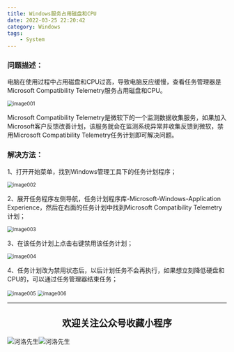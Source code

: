 ```yaml
---
title: Windows服务占用磁盘和CPU
date: 2022-03-25 22:20:42
category: Windows
tags: 
    - System
---
```


### 问题描述：

电脑在使用过程中占用磁盘和CPU过高，导致电脑反应缓慢，查看任务管理器是Microsoft Compatibility Telemetry服务占用磁盘和CPU。

<img src="https://s2.loli.net/2022/06/25/hcEz27AZsote6xy.png" alt="image001" style="zoom:80%;" />

Microsoft Compatibility Telemetry是微软下的一个监测数据收集服务，如果加入Microsoft客户反馈改善计划，该服务就会在监测系统异常并收集反馈到微软，禁用Microsoft Compatibility Telemetry任务计划即可解决问题。

### 解决方法：

1、打开开始菜单，找到Windows管理工具下的任务计划程序；

<img src="https://s2.loli.net/2022/06/25/KERjnfBUW6azoJZ.png" alt="image002" style="zoom:80%;" />

2、展开任务程序左侧导航，任务计划程序库-Microsoft-Windows-Application Experience，然后在右面的任务计划中找到Microsoft Compatibility Telemetry计划；

<img src="https://s2.loli.net/2022/06/25/O87EuZwx4LksHhz.png" alt="image003" style="zoom:80%;" />

3、在该任务计划上点击右键禁用该任务计划；

<!--more-->

<img src="https://s2.loli.net/2022/06/25/GAmEFXK5OyeisVY.png" alt="image004" style="zoom:80%;" />



4、任务计划改为禁用状态后，以后计划任务不会再执行，如果想立刻降低硬盘和CPU的，可以通过任务管理器结束任务；

<img src="https://s2.loli.net/2022/06/25/tvSkXn5rMWuVRey.png" alt="image005" style="zoom:80%;" />

<img src="https://s2.loli.net/2022/06/25/hacvbUXC3nxqNLK.png" alt="image006" style="zoom:80%;" />



---

## <center>欢迎关注公众号收藏小程序</center>

![河洛先生](https://s2.loli.net/2022/06/23/bYdtKDC2U5J7iWr.jpg)![河洛先生](https://s2.loli.net/2022/06/23/PlUgz5KSHm7OBke.jpg)

